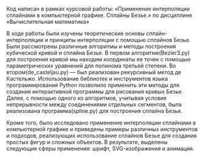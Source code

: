 Код написан в рамках курсовой работы:
«Применение интерполяции сплайнами в компьютерной графике. Сплайны Безье.»
по дисциплине «Вычислительная математика»

В ходе работы были изучены теоретические основы сплайн-интерполяции и принципы интерполяции с помощью сплайнов Безье. Были рассмотрены различные алгоритмы и методы построения кубической кривой и сплайна Безье. В первом алгоритме(Bezier3.py) для построения кривой мы находим координаты ее точек с помощью параметрических уравнений для полинома третьей степени. Во втором(de_casteljau.py) — был реализован рекурсивный метод де Кастельжо. Использование библиотек и инструментов языка программирования Python позволило применить эти методы для создания интерактивной программы для рисования кривых Безье. Далее, с помощью одного из алгоритмов, учитывая условие непрерывности между соединениями отдельных сегментов, была реализована программа(spline.py) для построения сплайна Безье. 

Кроме того, было исследовано применение интерполяции сплайнами в компьютерной графике и приведены примеры различных инструментов и подходов, реализующих использование сплайнов Безье для создания простых фигур и сложных объектов. В результате, выделены следующие сферы применения: шрифт, SVG-изображения и анимация.
